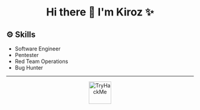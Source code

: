 <h1 align="center">Hi there 👋 I'm Kiroz ✨</h1>

<div align="">
  <h2>⚙️ Skills</h2>
  <ul>
    <li>Software Engineer</li>
    <li>Pentester</li>
    <li>Red Team Operations</li>
    <li>Bug Hunter</li>
  </ul>
</div>

---

<div>
  <p align="center">
    <a href="https://tryhackme.com/p/0xKiroz">
      <img height="60em" src="https://tryhackme-badges.s3.amazonaws.com/0xKiroz.png" alt="TryHackMe"/>
    </a>
    <!--     <a href="https://www.linkedin.com/in//">
      <img height="60em" src="https://img.shields.io/badge/LinkedIn-0077B5?style=for-the-badge&logo=linkedin&logoColor=white">
    </a> -->
  </p>
</div>

